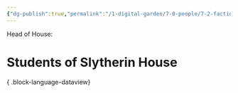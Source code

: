 ```yaml
---
{"dg-publish":true,"permalink":"/1-digital-garden/7-0-people/7-2-factions/7-2-6-slytherin-house/"}
---
```


Head of House: 

# Students of Slytherin House


{ .block-language-dataview}
